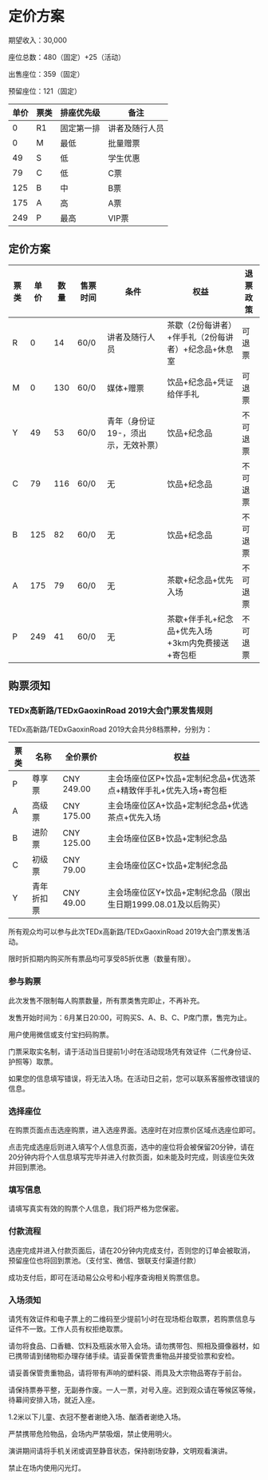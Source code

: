 # 定价方案

期望收入：30,000

座位总数：480（固定）+25（活动）

出售座位：359（固定）

预留座位：121（固定）

| 单价  | 票类  | 排座优先级 | 备注      |
| --- | --- | ----- | ------- |
| 0   | R1  | 固定第一排 | 讲者及随行人员 |
| 0   | M   | 最低    | 批量赠票    |
| 49  | S   | 低     | 学生优惠    |
| 79  | C   | 低     | C票      |
| 125 | B   | 中     | B票      |
| 175 | A   | 高     | A票      |
| 249 | P   | 最高    | VIP票    |

## 定价方案

| 票类  | 单价  | 数量  | 售票时间 | 条件                  | 权益                           | 退票政策 |
| --- | --- | --- | ---- | ------------------- | ---------------------------- | ---- |
| R   | 0   | 14  | 60/0 | 讲者及随行人员             | 茶歇（2份每讲者）+伴手礼（2份每讲者）+纪念品+休息室 | 可退票  |
| M   | 0   | 130 | 60/0 | 媒体+赠票               | 饮品+纪念品+凭证给伴手礼                | 可退票  |
| Y   | 49  | 53  | 60/0 | 青年（身份证19-，须出示，无效补票） | 饮品+纪念品                       | 不可退票 |
| C   | 79  | 116 | 60/0 | 无                   | 饮品+纪念品                       | 不可退票 |
| B   | 125 | 82  | 60/0 | 无                   | 饮品+纪念品                       | 不可退票 |
| A   | 175 | 79  | 60/0 | 无                   | 茶歇+纪念品+优先入场                  | 不可退票 |
| P   | 249 | 41  | 60/0 | 无                   | 茶歇+伴手礼+纪念品+优先入场+3km内免费接送+寄包柜 | 不可退票 |

## 购票须知

### TEDx高新路/TEDxGaoxinRoad 2019大会门票发售规则

TEDx高新路/TEDxGaoxinRoad 2019大会共分8档票种，分别为：

| 票类  | 名称    | 全价票价       | 权益                                     |
| --- | ----- | ---------- | -------------------------------------- |
| P   | 尊享票   | CNY 249.00 | 主会场座位区P+饮品+定制纪念品+优选茶点+精致伴手礼+优先入场+寄包柜   |
| A   | 高级票   | CNY 175.00 | 主会场座位区A+饮品+定制纪念品+优选茶点+优先入场             |
| B   | 进阶票   | CNY 125.00 | 主会场座位区B+饮品+定制纪念品                       |
| C   | 初级票   | CNY 79.00  | 主会场座位区C+饮品+定制纪念品                       |
| Y   | 青年折扣票 | CNY 49.00  | 主会场座位区Y+饮品+定制纪念品（限出生日期1999.08.01及以后购买） |

所有观众均可以参与此次TEDx高新路/TEDxGaoxinRoad 2019大会门票发售活动。

限时折扣期内购买所有票品均可享受85折优惠（数量有限）。

### 参与购票

此次发售不限制每人购票数量，所有票类售完即止，不再补充。

发售开始时间为：6月某日20:00，可购买S、A、B、C、P席门票，售完为止。

用户使用微信或支付宝扫码购票。

门票采取实名制，请于活动当日提前1小时在活动现场凭有效证件（二代身份证、护照等）取票。

如果您的信息填写错误，将无法入场。在活动日之前，您可以联系客服修改错误的信息。

### 选择座位

在购票页面点击选座购票，进入选座界面。选座时在对应票价区域点选座位即可。

点击完成选座后则进入填写个人信息页面，选中的座位将会被保留20分钟，请在20分钟内将个人信息填写完毕并进入付款页面，如未能及时完成，则该座位失效并回到票池。

### 填写信息

请填写真实有效的购票个人信息，我们将严格为您保密。

### 付款流程

选座完成并进入付款页面后，请在20分钟内完成支付，否则您的订单会被取消，预留座位也将回到票池。（支付宝、微信、银联支付渠道付款）

成功支付后，即可在活动易公众号和小程序查询相关购票信息。

### 入场须知

请凭有效证件和电子票上的二维码至少提前1小时在现场柜台取票，若购票信息与证件不一致。工作人员有权拒绝取票。

请勿将食品、口香糖、饮料及瓶装水带入会场。请勿携带包、照相及摄像器材，如已携带请到储物柜办理存储手续。请妥善保管贵重物品并接受验票和安检。

请妥善保管贵重物品，请将带有声响的塑料袋、雨具及大宗物品寄存于前台。

请保持票券平整，无副券作废。一人一票，对号入座。迟到观众请在等候区等候，待幕间安排入场，就近入座。

 1.2米以下儿童、衣冠不整者谢绝入场、酗酒者谢绝入场。

严禁携带危险物品，会场内严禁吸烟，禁止使用明火。

演讲期间请将手机关闭或调至静音状态，保持剧场安静，文明观看演讲。

禁止在场内使用闪光灯。
